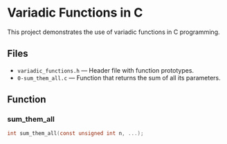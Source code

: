 # Variadic Functions in C

This project demonstrates the use of variadic functions in C programming.

## Files

- `variadic_functions.h` — Header file with function prototypes.
- `0-sum_them_all.c` — Function that returns the sum of all its parameters.

## Function

### sum_them_all

```c
int sum_them_all(const unsigned int n, ...);
